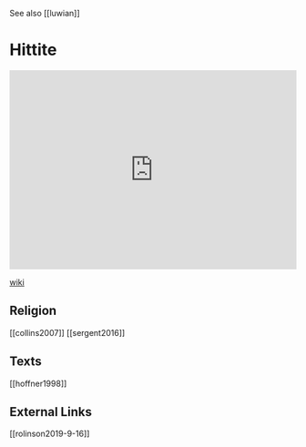 See also [[luwian]]
# Hittite

<iframe width="100%" height="350" frameborder="0" allow="accelerometer; autoplay; clipboard-write; encrypted-media; gyroscope; picture-in-picture" allowfullscreen src="https://en.wikipedia.org/wiki/Hittite-mythology-and-religion"></iframe>

[wiki](https://en.wikipedia.org/wiki/Hittite-mythology-and-religion)

## Religion
[[collins2007]]
[[sergent2016]]


## Texts
[[hoffner1998]]

## External Links
[[rolinson2019-9-16]]